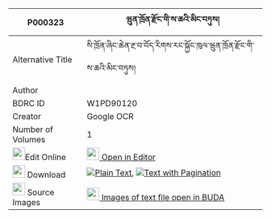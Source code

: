 |P000323|ཝུན་ཁྲོན་རྫོང་གི་ས་ཆའི་མིང་བཏུས། 
| --- | --- 
|Alternative Title |སི་ཁྲོན་ཞིང་ཆེན་རྔ་བ་བོད་རིགས་རང་སྐྱོང་ཁུལ་ཝུན་ཁྲོན་རྫོང་གི་ས་ཆའི་མིང་བཏུས།
|Author | 
|BDRC ID | W1PD90120
|Creator | Google OCR
|Number of Volumes| 1
|<img width="25" src="https://img.icons8.com/color/25/000000/edit-property.png">Edit Online| [<img width="25" src="https://avatars.githubusercontent.com/u/45091458?s=200&v=4"> Open in Editor](http://editor.openpecha.org/P000323)
|<img width="25" src="https://img.icons8.com/fluent/48/000000/download-2.png"/>  Download | [![](https://img.icons8.com/color/20/000000/txt.png)Plain Text](https://github.com/Openpecha/P000323/releases/download/v1/wun_tron_dzong_gi_sa_plain_P000323.zip), [![](https://img.icons8.com/color/20/000000/txt.png)Text with Pagination](https://github.com/Openpecha/P000323/releases/download/v1/wun_tron_dzong_gi_sa_pages_P000323.zip)
|<img width="25" src="https://img.icons8.com/plasticine/100/000000/pictures-folder.png"/>  Source Images | [<img width="25" src="https://library.bdrc.io/icons/BUDA-small.svg"> Images of text file open in BUDA](https://library.bdrc.io/show/bdr:W1PD90120)